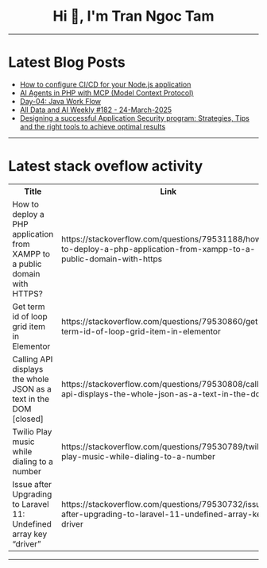 <h1 align="center">Hi 👋, I'm Tran Ngoc Tam</h1>

---

# Latest Blog Posts 
<!-- BLOG-POST-LIST:START -->
- [How to configure CI/CD for your Node.js application](https://dev.to/olalekan_oladiran_d74b7a6/how-to-configure-cicd-for-your-nodejs-application-1fhg)
- [AI Agents in PHP with MCP &lpar;Model Context Protocol&rpar;](https://dev.to/inspector/ai-agents-in-php-with-mcp-model-context-protocol-55)
- [Day-04: Java Work Flow](https://dev.to/e00049/day-04-java-work-flow-38h7)
- [All Data and AI Weekly #182 - 24-March-2025](https://dev.to/timothy_spann_a41a639e47c/all-data-and-ai-weekly-182-24-march-2025-hgj)
- [Designing a successful Application Security program: Strategies, Tips and the right tools to achieve optimal results](https://dev.to/lynxfelony1/designing-a-successful-application-security-program-strategies-tips-and-the-right-tools-to-29f7)
<!-- BLOG-POST-LIST:END -->

---

# Latest stack oveflow activity
<table>
  <tr><th>Title</th><th>Link</th></tr>
  <!-- STACKOVERFLOW:START --><tr><td>How to deploy a PHP application from XAMPP to a public domain with HTTPS?</td><td>https://stackoverflow.com/questions/79531188/how-to-deploy-a-php-application-from-xampp-to-a-public-domain-with-https</td></tr><tr><td>Get term id of loop grid item in Elementor</td><td>https://stackoverflow.com/questions/79530860/get-term-id-of-loop-grid-item-in-elementor</td></tr><tr><td>Calling API displays the whole JSON as a text in the DOM [closed]</td><td>https://stackoverflow.com/questions/79530808/calling-api-displays-the-whole-json-as-a-text-in-the-dom</td></tr><tr><td>Twilio Play music while dialing to a number</td><td>https://stackoverflow.com/questions/79530789/twilio-play-music-while-dialing-to-a-number</td></tr><tr><td>Issue after Upgrading to Laravel 11: Undefined array key “driver”</td><td>https://stackoverflow.com/questions/79530732/issue-after-upgrading-to-laravel-11-undefined-array-key-driver</td></tr><!-- STACKOVERFLOW:END -->
</table>

---


